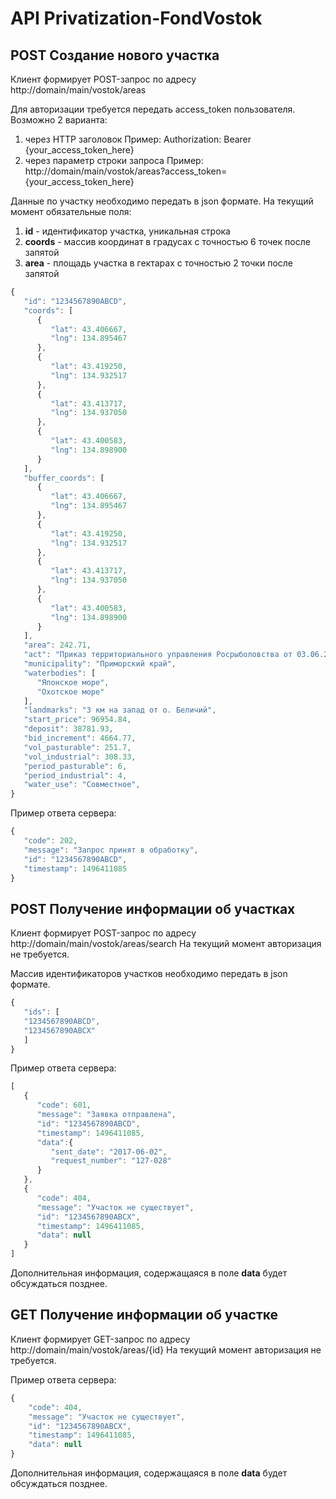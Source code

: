 # API Privatization-FondVostok

## POST Создание нового участка

Клиент формирует POST-запрос по адресу http://domain/main/vostok/areas

Для авторизации требуется передать access_token пользователя. Возможно 2 варианта:
1. через HTTP заголовок
	Пример: Authorization: Bearer {your_access_token_here}
2. через параметр строки запроса
	Пример: http://domain/main/vostok/areas?access_token={your_access_token_here}

Данные по участку необходимо передать в json формате. 
На текущий момент обязательные поля:
1. **id** - идентификатор участка, уникальная строка
1. **coords** - массив координат в градусах с точностью 6 точек после запятой
1. **area** - площадь участка в гектарах с точностью 2 точки после запятой

```javascript
{
   "id": "1234567890ABCD",
   "coords": [
      {
         "lat": 43.406667,
         "lng": 134.895467
      },
      {
         "lat": 43.419250,
         "lng": 134.932517
      },
      {
         "lat": 43.413717,
         "lng": 134.937050
      },
      {
         "lat": 43.400583,
         "lng": 134.898900
      }
   ],
   "buffer_coords": [
      {
         "lat": 43.406667,
         "lng": 134.895467
      },
      {
         "lat": 43.419250,
         "lng": 134.932517
      },
      {
         "lat": 43.413717,
         "lng": 134.937050
      },
      {
         "lat": 43.400583,
         "lng": 134.898900
      }
   ],
   "area": 242.71,
   "act": "Приказ территориального управления Росрыболовства от 03.06.2017 №106",
   "municipality": "Приморский край",
   "waterbodies": [
      "Японское море",
      "Охотское море"
   ],
   "landmarks": "3 км на запад от о. Беличий",
   "start_price": 96954.84,
   "deposit": 38781.93,
   "bid_increment": 4664.77,
   "vol_pasturable": 251.7,
   "vol_industrial": 308.33,
   "period_pasturable": 6,
   "period_industrial": 4,
   "water_use": "Совместное",
}
```

Пример ответа сервера:
```javascript
{
   "code": 202,
   "message": "Запрос принят в обработку",
   "id": "1234567890ABCD",
   "timestamp": 1496411085
}
```

## POST Получение информации об участках

Клиент формирует POST-запрос по адресу http://domain/main/vostok/areas/search
На текущий момент авторизация не требуется.

Массив идентификаторов участков необходимо передать в json формате. 
```javascript
{
   "ids": [
   "1234567890ABCD",
   "1234567890ABCX"
   ]
}
```

Пример ответа сервера:
```javascript
[
   {
      "code": 601,
      "message": "Заявка отправлена",
      "id": "1234567890ABCD",
      "timestamp": 1496411085,
      "data":{
         "sent_date": "2017-06-02",
         "request_number": "127-028"
      }
   },
   {
      "code": 404,
      "message": "Участок не существует",
      "id": "1234567890ABCX",
      "timestamp": 1496411085,
      "data": null
   }
]
```

Дополнительная информация, содержащаяся в поле **data** будет обсуждаться позднее.

## GET Получение информации об участке

Клиент формирует GET-запрос по адресу http://domain/main/vostok/areas/{id}
На текущий момент авторизация не требуется.

Пример ответа сервера:
```javascript
{
	"code": 404,
	"message": "Участок не существует",
	"id": "1234567890ABCX",
	"timestamp": 1496411085,
	"data": null
}
```

Дополнительная информация, содержащаяся в поле **data** будет обсуждаться позднее.
